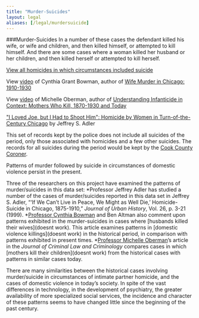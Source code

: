```yaml
---
title: "Murder-Suicides"
layout: legal
aliases: [/legal/murdersuicide]
---
```


###Murder-Suicides
In a number of these cases the defendant killed his wife, or wife and children, and then killed himself, or attempted to kill himself. And there are some cases where a woman killed her husband or her children, and then killed herself or attempted to kill herself.

[View all homicides in which circumstances included suicide](/database/?backToResults=1&typhom=7&page=1)

View [video](/gallery/) of Cynthia Grant Bowman, author of [Wife Murder in Chicago: 1910-1930](/docs_fk/homicide/LawJournal/JCLC06.pdf)

View [video](/gallery/) of Michelle Oberman, author of [Understanding Infanticide in Context: Mothers Who Kill, 1870-1930 and Today](/docs_fk/homicide/LawJournal/JCLC05.pdf)

["I Loved Joe, but I Had to Shoot Him": Homicide by Women in Turn-of-the-Century Chicago](/docs_fk/homicide/LawJournal/JCLC12.pdf) by Jeffrey S. Adler

This set of records kept by the police does not include all suicides of the period, only those associated with homicides and a few other suicides. The records for all suicides during the period would be kept by the [Cook County Coroner](http://www.sos.state.il.us/departments/archives/cookinqt.html).

Patterns of murder followed by suicide in circumstances of domestic violence persist in the present.

Three of the researchers on this project have examined the patterns of murder/suicides in this data set:
  *Professor Jeffrey Adler has studied a number of the cases of murder/suicides reported in this data set in Jeffrey S. Adler, “‘If We Can’t Live in Peace, We Might as Well Die,’ Homicide-Suicide in Chicago, 1875-1910,” *Journal of Urban History*, Vol. 26, p. 3-21 (1999).
  *[Professor Cynthia Bowman](/gallery/) and Ben Altman also comment upon patterns exhibited in the murder-suicides in cases where [husbands killed their wives](doesnt work). This article examines patterns in [domestic violence killings](doesnt work) in the historical period, in comparison with  patterns exhibited in present times.
  *[Professor Michelle Oberman](/gallery/)’s article in the *Journal of Criminal Law and Criminology* compares cases in which [mothers kill their children](doesnt work) from the historical cases with patterns in similar cases today.

There are many similarities between the historical cases involving murder/suicide in circumstances of intimate partner homicide, and the cases of domestic violence in today’s society. In spite of the vast differences in technology, in the development of psychiatry, the greater availability of more specialized social services, the incidence and character of these patterns seems to have changed little since the beginning of the past century.
